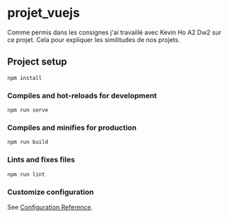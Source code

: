 # projet_vuejs

Comme permis dans les consignes j'ai travaillé avec Kevin Ho A2 Dw2 sur ce projet. Cela pour expliquer les similitudes de nos projets.

## Project setup
```
npm install
```

### Compiles and hot-reloads for development
```
npm run serve
```

### Compiles and minifies for production
```
npm run build
```

### Lints and fixes files
```
npm run lint
```

### Customize configuration
See [Configuration Reference](https://cli.vuejs.org/config/).
